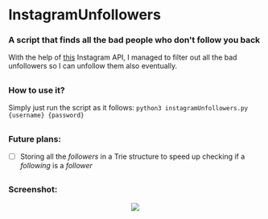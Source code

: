 # InstagramUnfollowers
### A script that finds all the bad people who don't follow you back

With the help of [this](https://github.com/LevPasha/Instagram-API-python) Instagram API, I managed to filter out all the bad unfollowers so I can unfollow them also eventually.

##
### How to use it?

Simply just run the script as it follows: `python3 instagramUnfollowers.py {username} {password}`

##
### Future plans:
- [ ] Storing all the *followers* in a Trie structure to speed up checking if a *following* is a *follower*


##
### Screenshot:
<p align="center">
  <img src = "https://i.imgur.com/XVkKlsy.jpg"/>
</p>